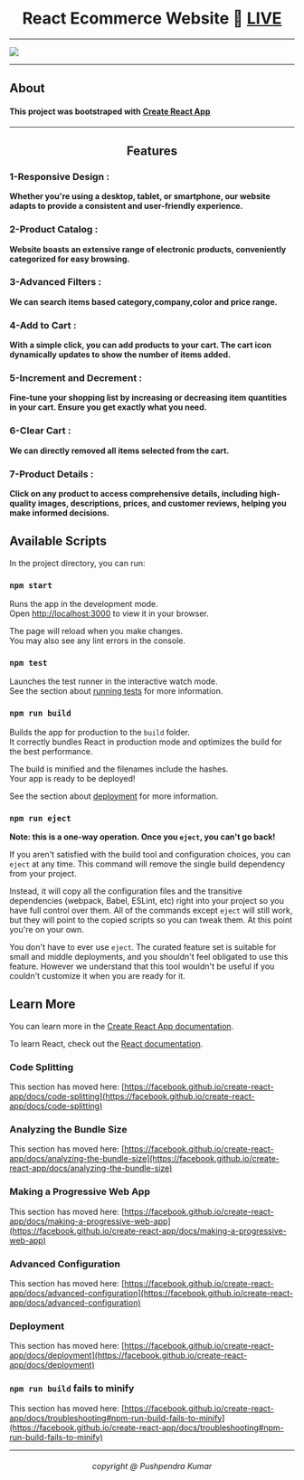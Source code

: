 <h1 align="center">React Ecommerce Website 🔴 <a href="https://64ded2cf54fc5f3d990618a4--neon-elf-dc959d.netlify.app/">LIVE</a></h1>
<hr>
<img src="https://github.com/Pushpendra1723/React-Ecommerce/assets/94159743/a599e30d-d7d4-4848-9e42-2a42069bcc5f">
<hr>
<h2 href="center">About</h2>
<h4>This project was bootstraped with <a href="https://create-react-app.dev/">Create React App</a></h4>
<hr>
<h2 align="center">Features</h2>
<h4><strong><h3>1-Responsive Design : </h3></strong>Whether you're using a desktop, tablet, or smartphone, our website adapts to provide a consistent and user-friendly experience.</h4>
<h4><strong><h3>2-Product Catalog : </h3></strong>Website boasts an extensive range of electronic products, conveniently categorized for easy browsing.</h4>
<h4><strong><h3>3-Advanced Filters : </h3></strong>We can search items based category,company,color and price range.</h4>
<h4><strong><h3>4-Add to Cart : </h3></strong>With a simple click, you can add products to your cart. The cart icon dynamically updates to show the number of items added.</h4>
<h4><strong><h3>5-Increment and Decrement : </h3></strong>Fine-tune your shopping list by increasing or decreasing item quantities in your cart. Ensure you get exactly what you need.</h4>
<h4><strong><h3>6-Clear Cart : </h3></strong>We can directly removed all items selected from the cart.</h4>
<h4><strong><h3>7-Product Details : </h3></strong>Click on any product to access comprehensive details, including high-quality images, descriptions, prices, and customer reviews, helping you make informed decisions.</h4>

## Available Scripts

In the project directory, you can run:

### `npm start`

Runs the app in the development mode.\
Open [http://localhost:3000](http://localhost:3000) to view it in your browser.

The page will reload when you make changes.\
You may also see any lint errors in the console.

### `npm test`

Launches the test runner in the interactive watch mode.\
See the section about [running tests](https://facebook.github.io/create-react-app/docs/running-tests) for more information.

### `npm run build`

Builds the app for production to the `build` folder.\
It correctly bundles React in production mode and optimizes the build for the best performance.

The build is minified and the filenames include the hashes.\
Your app is ready to be deployed!

See the section about [deployment](https://facebook.github.io/create-react-app/docs/deployment) for more information.

### `npm run eject`

**Note: this is a one-way operation. Once you `eject`, you can't go back!**

If you aren't satisfied with the build tool and configuration choices, you can `eject` at any time. This command will remove the single build dependency from your project.

Instead, it will copy all the configuration files and the transitive dependencies (webpack, Babel, ESLint, etc) right into your project so you have full control over them. All of the commands except `eject` will still work, but they will point to the copied scripts so you can tweak them. At this point you're on your own.

You don't have to ever use `eject`. The curated feature set is suitable for small and middle deployments, and you shouldn't feel obligated to use this feature. However we understand that this tool wouldn't be useful if you couldn't customize it when you are ready for it.

## Learn More

You can learn more in the [Create React App documentation](https://facebook.github.io/create-react-app/docs/getting-started).

To learn React, check out the [React documentation](https://reactjs.org/).

### Code Splitting

This section has moved here: [https://facebook.github.io/create-react-app/docs/code-splitting](https://facebook.github.io/create-react-app/docs/code-splitting)

### Analyzing the Bundle Size

This section has moved here: [https://facebook.github.io/create-react-app/docs/analyzing-the-bundle-size](https://facebook.github.io/create-react-app/docs/analyzing-the-bundle-size)

### Making a Progressive Web App

This section has moved here: [https://facebook.github.io/create-react-app/docs/making-a-progressive-web-app](https://facebook.github.io/create-react-app/docs/making-a-progressive-web-app)

### Advanced Configuration

This section has moved here: [https://facebook.github.io/create-react-app/docs/advanced-configuration](https://facebook.github.io/create-react-app/docs/advanced-configuration)

### Deployment

This section has moved here: [https://facebook.github.io/create-react-app/docs/deployment](https://facebook.github.io/create-react-app/docs/deployment)

### `npm run build` fails to minify

This section has moved here: [https://facebook.github.io/create-react-app/docs/troubleshooting#npm-run-build-fails-to-minify](https://facebook.github.io/create-react-app/docs/troubleshooting#npm-run-build-fails-to-minify)

<hr>
<h6 align="center">copyright @ Pushpendra Kumar</h2>


